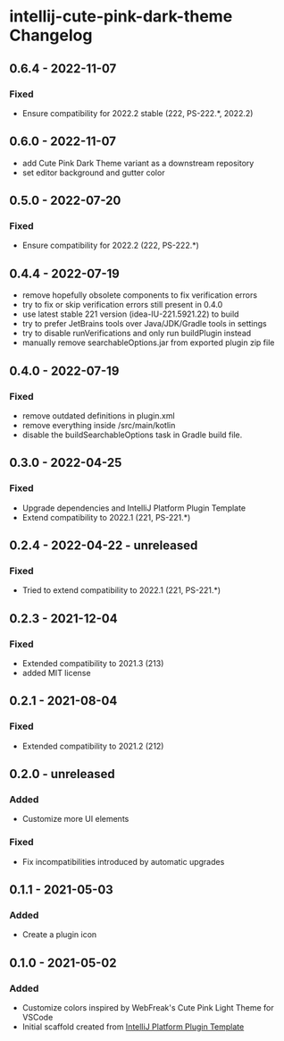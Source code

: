 <!-- Keep a Changelog guide -> https://keepachangelog.com -->

# intellij-cute-pink-dark-theme Changelog

## 0.6.4 - 2022-11-07
### Fixed
- Ensure compatibility for 2022.2 stable (222, PS-222.*, 2022.2)

## 0.6.0 - 2022-11-07
- add Cute Pink Dark Theme variant as a downstream repository
- set editor background and gutter color

## 0.5.0 - 2022-07-20
### Fixed
- Ensure compatibility for 2022.2 (222, PS-222.*)

## 0.4.4 - 2022-07-19
- remove hopefully obsolete components to fix verification errors
- try to fix or skip verification errors still present in 0.4.0
- use latest stable 221 version (idea-IU-221.5921.22) to build
- try to prefer JetBrains tools over Java/JDK/Gradle tools in settings
- try to disable runVerifications and only run buildPlugin instead
- manually remove searchableOptions.jar from exported plugin zip file

## 0.4.0 - 2022-07-19
### Fixed
- remove outdated definitions in plugin.xml
- remove everything inside /src/main/kotlin
- disable the buildSearchableOptions task in Gradle build file.

## 0.3.0 - 2022-04-25
### Fixed
- Upgrade dependencies and IntelliJ Platform Plugin Template
- Extend compatibility to 2022.1 (221, PS-221.*)

## 0.2.4 - 2022-04-22 - unreleased
### Fixed
- Tried to extend compatibility to 2022.1 (221, PS-221.*)

## 0.2.3 - 2021-12-04
### Fixed
- Extended compatibility to 2021.3 (213)
- added MIT license

## 0.2.1 - 2021-08-04
### Fixed
- Extended compatibility to 2021.2 (212)

## 0.2.0 - unreleased
### Added
- Customize more UI elements
### Fixed
- Fix incompatibilities introduced by automatic upgrades

## 0.1.1 - 2021-05-03
### Added
- Create a plugin icon

## 0.1.0 - 2021-05-02
### Added
- Customize colors inspired by WebFreak's Cute Pink Light Theme for VSCode
- Initial scaffold created from [IntelliJ Platform Plugin Template](https://github.com/JetBrains/intellij-platform-plugin-template)
